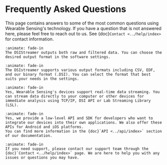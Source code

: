 # Frequently Asked Questions

This page contains answers to some of the most common questions using Wearable Sensing's technology. If you have a question that is not answered here, please feel free to reach out to us. See {doc}`Contact <../help/index>` for contact information.

```{dropdown} Does the DSIStreamer output raw or filtered data?
:animate: fade-in
The DSIStreamer outputs both raw and filtered data. You can choose the desired output format in the software settings.
```

```{dropdown} What types of output formats does the DSIstreamer support?
:animate: fade-in
The DSIstreamer supports various output formats including CSV, EDF, and our binary format (.DSI). You can select the format that best suits your needs in the settings.
```

```{dropdown} Do these devices support real-time data streaming?
:animate: fade-in
Yes, Wearable Sensing's devices support real-time data streaming. You can stream data directly to your computer or other devices for immediate analysis using TCP/IP, DSI API or Lab Streaming Library (LSL).
```

```{dropdown} Do you have a low level API or SDK?
:animate: fade-in
Yes, we provide a low-level API and SDK for developers who want to integrate our devices into their own applications. We also offer these APIs for Android and iOS platforms.
You can find more information in the {doc}`API <../api/index>` section of our documentation.
```

```{dropdown} How do I get support?
:animate: fade-in
If you need support, please contact our support team through the {doc}`Contact <../help/index>` page. We are here to help you with any issues or questions you may have.